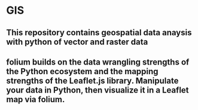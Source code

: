# GIS
## This repository contains geospatial data anaysis with python of vector and raster data
## folium builds on the data wrangling strengths of the Python ecosystem and the mapping strengths of the Leaflet.js library. Manipulate your data in Python, then visualize it in a Leaflet map via folium.
